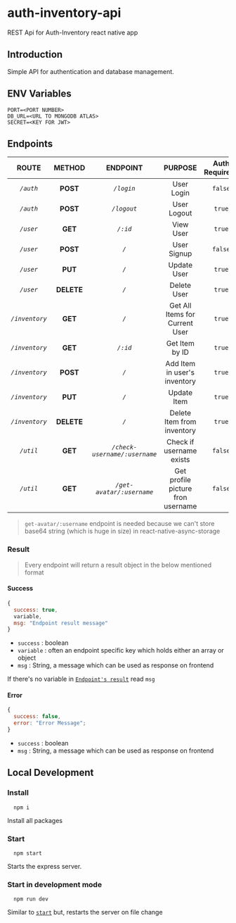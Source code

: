 # auth-inventory-api

REST Api for Auth-Inventory react native app

## Introduction

Simple API for authentication and database management.

## ENV Variables

```console
PORT=<PORT NUMBER>
DB_URL=<URL TO MONGODB ATLAS>
SECRET=<KEY FOR JWT>
```

## Endpoints

|     ROUTE      |   METHOD   |           ENDPOINT            |              PURPOSE              | Auth Required? |    Variable     |
| :------------: | :--------: | :---------------------------: | :-------------------------------: | :------------: | :-------------: |
|   _`/auth`_    |  **POST**  |          _`/login`_           |            User Login             |    `false`     | `{user, token}` |
|   _`/auth`_    |  **POST**  |          _`/logout`_          |            User Logout            |     `true`     |      none       |
|   _`/user`_    |  **GET**   |           _`/:id`_            |             View User             |     `true`     |    `{user}`     |
|   _`/user`_    |  **POST**  |             _`/`_             |            User Signup            |    `false`     |    `{user}`     |
|   _`/user`_    |  **PUT**   |             _`/`_             |            Update User            |     `true`     |    `{user}`     |
|   _`/user`_    | **DELETE** |             _`/`_             |            Delete User            |     `true`     |      none       |
| _`/inventory`_ |  **GET**   |             _`/`_             |  Get All Items for Current User   |     `true`     |    `{items}`    |
| _`/inventory`_ |  **GET**   |           _`/:id`_            |          Get Item by ID           |     `true`     |    `{item}`     |
| _`/inventory`_ |  **POST**  |             _`/`_             |   Add Item in user's inventory    |     `true`     |    `{item}`     |
| _`/inventory`_ |  **PUT**   |             _`/`_             |            Update Item            |     `true`     |    `{item}`     |
| _`/inventory`_ | **DELETE** |             _`/`_             |    Delete Item from inventory     |     `true`     |      none       |
|   _`/util`_    |  **GET**   | _`/check-username/:username`_ |     Check if username exists      |    `false`     |   `{exists}`    |
|   _`/util`_    |  **GET**   |   _`/get-avatar/:username`_   | Get profile picture fron username |    `false`     |    `{photo}`    |

> `get-avatar/:username` endpoint is needed because we can't store base64 string (which is huge in size) in react-native-async-storage

### Result

> Every endpoint will return a result object in the below mentioned format

#### Success

```js
{
  success: true,
  variable,
  msg: "Endpoint result message"
}
```

- `success` : boolean
- `variable` : often an endpoint specific key which holds either an array or object
- `msg` : String, a message which can be used as response on frontend

If there's no variable in [`Endpoint's result`](#endpoints) read `msg`

#### Error

```js
{
  success: false,
  error: "Error Message";
}
```

- `success` : boolean
- `msg` : String, a message which can be used as response on frontend

## Local Development

### Install

```
  npm i
```

Install all packages

### Start

```
  npm start
```

Starts the express server.

### Start in development mode

```
  npm run dev
```

Similar to [`start`](###Start) but, restarts the server on file change
